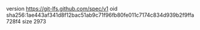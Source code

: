 version https://git-lfs.github.com/spec/v1
oid sha256:1ae443af341d8f12bac51ab9c71f96fb80fe011c7174c834d939b2f9ffa728f4
size 2973
